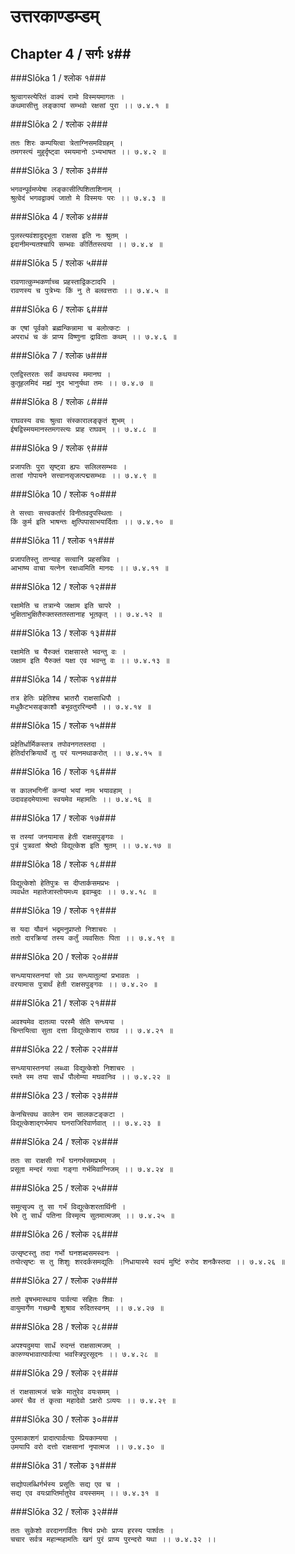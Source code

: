 उत्तरकाण्डम्डम्
===============================


## Chapter 4  / सर्गः ४##


###Slōka 1 / श्लोक १###


    श्रुत्वागस्त्येरितं वाक्यं रामो विस्मयमागतः ।
    कथमासीत्तु लङ्कायां सम्भवो रक्षसां पुरा ।। ७.४.१ ॥


###Slōka 2 / श्लोक २###


    ततः शिरः कम्पयित्वा त्रेताग्निसमविग्रहम् ।
    तमगस्त्यं मुहुर्दृष्ट्वा स्मयमानो ऽभ्यभाषत ।। ७.४.२ ॥


###Slōka 3 / श्लोक ३###


    भगवन्पूर्वमप्येषा लङ्कासीत्पिशिताशिनाम् ।
    श्रुत्वेदं भगवद्वाक्यं जातो मे विस्मयः परः ।। ७.४.३ ॥


###Slōka 4 / श्लोक ४###


    पुलस्त्यवंशादुद्भूता राक्षसा इति नः श्रुतम् ।
    इदानीमन्यतश्चापि सम्भवः कीर्तितस्त्वया ।। ७.४.४ ॥


###Slōka 5 / श्लोक ५###


    रावणात्कुम्भकर्णाच्च प्रहस्ताद्विकटादपि ।
    रावणस्य च पुत्रेभ्यः किं नु ते बलवत्तराः ।। ७.४.५ ॥


###Slōka 6 / श्लोक ६###


    क एषां पूर्वको ब्रह्मन्किन्नामा च बलोत्कटः ।
    अपराधं च कं प्राप्य विष्णुना द्राविताः कथम् ।। ७.४.६ ॥


###Slōka 7 / श्लोक ७###


    एतद्विस्तरतः सर्वं कथयस्व ममानघ ।
    कुतूहलमिदं मह्यं नुद भानुर्यथा तमः ।। ७.४.७ ॥


###Slōka 8 / श्लोक ८###


    राघवस्य वचः श्रुत्वा संस्कारालङ्कृतं शुभम् ।
    ईषद्विस्मयमानस्तमगस्त्यः प्राह राघवम् ।। ७.४.८ ॥


###Slōka 9 / श्लोक ९###


    प्रजापतिः पुरा सृष्ट्वा ह्यपः सलिलसम्भवः ।
    तासां गोपायने सत्त्वानसृजत्पद्मसम्भवः ।। ७.४.९ ॥


###Slōka 10 / श्लोक १०###


    ते सत्त्वाः सत्त्वकर्तारं विनीतवदुपस्थिताः ।
    किं कुर्म इति भाषन्तः क्षुत्पिपासाभयार्दिताः ।। ७.४.१० ॥


###Slōka 11 / श्लोक ११###


    प्रजापतिस्तु तान्याह सत्वानि प्रहसन्निव ।
    आभाष्य वाचा यत्नेन रक्षध्वमिति मानदः ।। ७.४.११ ॥


###Slōka 12 / श्लोक १२###


    रक्षामेति च तत्रान्ये जक्षाम इति चापरे ।
    भुक्षिताभुक्षितैरुक्तस्ततस्तानाह भूतकृत् ।। ७.४.१२ ॥


###Slōka 13 / श्लोक १३###


    रक्षामेति च यैरुक्तं राक्षसास्ते भवन्तु वः ।
    जक्षाम इति यैरुक्तं यक्षा एव भवन्तु वः ।। ७.४.१३ ॥


###Slōka 14 / श्लोक १४###


    तत्र हेतिः प्रहेतिश्च भ्रातरौ राक्षसाधिपौ ।
    मधुकैटभसङ्काशौ बभूवतुररिन्दमौ ।। ७.४.१४ ॥


###Slōka 15 / श्लोक १५###


    प्रहेतिर्धार्मिकस्तत्र तपोवनगतस्तदा ।
    हेतिर्दारक्रियार्थे तु परं यत्नमथाकरोत् ।। ७.४.१५ ॥


###Slōka 16 / श्लोक १६###


    स कालभगिनीं कन्यां भयां नाम भयावहाम् ।
    उदावहदमेयात्मा स्वयमेव महामतिः ।। ७.४.१६ ॥


###Slōka 17 / श्लोक १७###


    स तस्यां जनयामास हेती राक्षसपुङ्गवः ।
    पुत्रं पुत्रवतां श्रेष्ठो विद्युत्केश इति श्रुतम् ।। ७.४.१७ ॥


###Slōka 18 / श्लोक १८###


    विद्युत्केशो हेतिपुत्रः स दीप्तार्कसमप्रभः ।
    व्यवर्धत महातेजास्तोयमध्य इवाम्बुदः ।। ७.४.१८ ॥


###Slōka 19 / श्लोक १९###


    स यदा यौवनं भद्रमनुप्राप्तो निशाचरः ।
    ततो दारक्रियां तस्य कर्तुं व्यवसितः पिता ।। ७.४.१९ ॥


###Slōka 20 / श्लोक २०###


    सन्ध्यायास्तनयां सो ऽथ सन्ध्यातुल्यां प्रभावतः ।
    वरयामास पुत्रार्थं हेती राक्षसपुङ्गवः ।। ७.४.२० ॥


###Slōka 21 / श्लोक २१###


    अवश्यमेव दातव्या परस्मै सेति सन्ध्यया ।
    चिन्तयित्वा सुता दत्ता विद्युत्केशाय राघव ।। ७.४.२१ ॥


###Slōka 22 / श्लोक २२###


    सन्ध्यायास्तनयां लब्ध्वा विद्युत्केशो निशाचरः ।
    रमते स्म तया सार्धं पौलोम्या मघवानिव ।। ७.४.२२ ॥


###Slōka 23 / श्लोक २३###


    केनचित्त्वथ कालेन राम सालकटङ्कटा ।
    विद्युत्केशाद्गर्भमाप घनराजिरिवार्णवात् ।। ७.४.२३ ॥


###Slōka 24 / श्लोक २४###


    ततः सा राक्षसी गर्भं घनगर्भसमप्रभम् ।
    प्रसूता मन्दरं गत्वा गङ्गा गर्भमिवाग्निजम् ।। ७.४.२४ ॥


###Slōka 25 / श्लोक २५###


    समुत्सृज्य तु सा गर्भं विद्युत्केशरतार्थिनी ।
    रेमे तु सार्धं पतिना विस्मृत्य सुतमात्मजम् ।। ७.४.२५ ॥


###Slōka 26 / श्लोक २६###


    उत्सृष्टस्तु तदा गर्भो घनशब्दसमस्वनः ।
    तयोत्सृष्टः स तु शिशुः शरदर्कसमद्युतिः ।निधायास्ये स्वयं मुष्टिं रुरोद शनकैस्तदा ।। ७.४.२६ ॥


###Slōka 27 / श्लोक २७###


    ततो वृषभमास्थाय पार्वत्या सहितः शिवः ।
    वायुमार्गेण गच्छन्वै शुश्राव रुदितस्वनम् ।। ७.४.२७ ॥


###Slōka 28 / श्लोक २८###


    अपश्यदुमया सार्धं रुदन्तं राक्षसात्मजम् ।
    कारुण्यभावात्पार्वत्या भवस्त्रिपुरसूदनः ।। ७.४.२८ ॥


###Slōka 29 / श्लोक २९###


    तं राक्षसात्मजं चक्रे मातुरेव वयःसमम् ।
    अमरं चैव तं कृत्वा महादेवो ऽक्षरो ऽव्ययः ।। ७.४.२९ ॥


###Slōka 30 / श्लोक ३०###


    पुरमाकाशगं प्रादात्पार्वत्याः प्रियकाम्यया ।
    उमयापि वरो दत्तो राक्षसानां नृपात्मज ।। ७.४.३० ॥


###Slōka 31 / श्लोक ३१###


    सद्योपलब्धिर्गर्भस्य प्रसूतिः सद्य एव च ।
    सद्य एव वयःप्राप्तिर्मातुरेव वयस्समम् ।। ७.४.३१ ॥


###Slōka 32 / श्लोक ३२###


    ततः सुकेशो वरदानगर्वितः श्रियं प्रभोः प्राप्य हरस्य पार्श्वतः ।
    चचार सर्वत्र महान्महामतिः खगं पुरं प्राप्य पुरन्दरो यथा ।। ७.४.३२ ।।



